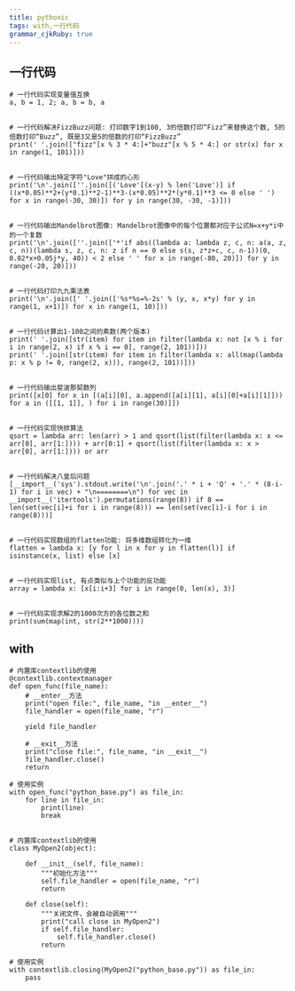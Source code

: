 ```yaml
---
title: pythonic 
tags: with,一行代码
grammar_cjkRuby: true
---
```

## 一行代码
    # 一行代码实现变量值互换
    a, b = 1, 2; a, b = b, a


    # 一行代码解决FizzBuzz问题: 打印数字1到100, 3的倍数打印“Fizz”来替换这个数, 5的倍数打印“Buzz”, 既是3又是5的倍数的打印“FizzBuzz”
    print(' '.join(["fizz"[x % 3 * 4:]+"buzz"[x % 5 * 4:] or str(x) for x in range(1, 101)]))


    # 一行代码输出特定字符"Love"拼成的心形
    print('\n'.join([''.join([('Love'[(x-y) % len('Love')] if ((x*0.05)**2+(y*0.1)**2-1)**3-(x*0.05)**2*(y*0.1)**3 <= 0 else ' ') for x in range(-30, 30)]) for y in range(30, -30, -1)]))


    # 一行代码输出Mandelbrot图像: Mandelbrot图像中的每个位置都对应于公式N=x+y*i中的一个复数
    print('\n'.join([''.join(['*'if abs((lambda a: lambda z, c, n: a(a, z, c, n))(lambda s, z, c, n: z if n == 0 else s(s, z*z+c, c, n-1))(0, 0.02*x+0.05j*y, 40)) < 2 else ' ' for x in range(-80, 20)]) for y in range(-20, 20)]))


    # 一行代码打印九九乘法表
    print('\n'.join([' '.join(['%s*%s=%-2s' % (y, x, x*y) for y in range(1, x+1)]) for x in range(1, 10)]))


    # 一行代码计算出1-100之间的素数(两个版本)
    print(' '.join([str(item) for item in filter(lambda x: not [x % i for i in range(2, x) if x % i == 0], range(2, 101))]))
    print(' '.join([str(item) for item in filter(lambda x: all(map(lambda p: x % p != 0, range(2, x))), range(2, 101))]))


    # 一行代码输出斐波那契数列
    print([x[0] for x in [(a[i][0], a.append([a[i][1], a[i][0]+a[i][1]])) for a in ([[1, 1]], ) for i in range(30)]])


    # 一行代码实现快排算法
    qsort = lambda arr: len(arr) > 1 and qsort(list(filter(lambda x: x <= arr[0], arr[1:]))) + arr[0:1] + qsort(list(filter(lambda x: x > arr[0], arr[1:]))) or arr


    # 一行代码解决八皇后问题
    [__import__('sys').stdout.write('\n'.join('.' * i + 'Q' + '.' * (8-i-1) for i in vec) + "\n========\n") for vec in __import__('itertools').permutations(range(8)) if 8 == len(set(vec[i]+i for i in range(8))) == len(set(vec[i]-i for i in range(8)))]


    # 一行代码实现数组的flatten功能: 将多维数组转化为一维
    flatten = lambda x: [y for l in x for y in flatten(l)] if isinstance(x, list) else [x]


    # 一行代码实现list, 有点类似与上个功能的反功能
    array = lambda x: [x[i:i+3] for i in range(0, len(x), 3)]


    # 一行代码实现求解2的1000次方的各位数之和
    print(sum(map(int, str(2**1000))))
## with
    # 内置库contextlib的使用
    @contextlib.contextmanager
    def open_func(file_name):
        # __enter__方法
        print("open file:", file_name, "in __enter__")
        file_handler = open(file_name, "r")

        yield file_handler

        # __exit__方法
        print("close file:", file_name, "in __exit__")
        file_handler.close()
        return

    # 使用实例
    with open_func("python_base.py") as file_in:
        for line in file_in:
            print(line)
            break


    # 内置库contextlib的使用
    class MyOpen2(object):

        def __init__(self, file_name):
            """初始化方法"""
            self.file_handler = open(file_name, "r")
            return

        def close(self):
            """关闭文件，会被自动调用"""
            print("call close in MyOpen2")
            if self.file_handler:
                self.file_handler.close()
            return

    # 使用实例
    with contextlib.closing(MyOpen2("python_base.py")) as file_in:
        pass
